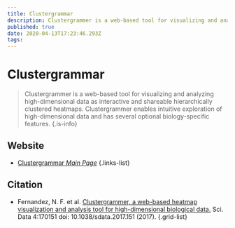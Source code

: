 ```yaml
---
title: Clustergrammar
description: Clustergrammer is a web-based tool for visualizing and analyzing high-dimensional data as interactive and shareable hierarchically clustered heatmaps.
published: true
date: 2020-04-13T17:23:46.293Z
tags: 
---
```


# Clustergrammar

> Clustergrammer is a web-based tool for visualizing and analyzing high-dimensional data as interactive and shareable hierarchically clustered heatmaps. Clustergrammer enables intuitive exploration of high-dimensional data and has several optional biology-specific features.
{.is-info}



## Website

- [Clustergrammar *Main Page*](http://amp.pharm.mssm.edu/clustergrammer/)
{.links-list}

## Citation

- Fernandez, N. F. et al. [Clustergrammer, a web-based heatmap visualization and analysis tool for high-dimensional biological data.](https://www.nature.com/articles/sdata2017151) Sci. Data 4:170151 doi: 10.1038/sdata.2017.151 (2017).
{.grid-list}